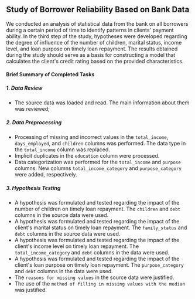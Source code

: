 ## Study of Borrower Reliability Based on Bank Data

We conducted an analysis of statistical data from the bank on all borrowers during a certain period of time to identify patterns in clients' payment ability. In the third step of the study, hypotheses were developed regarding the degree of influence of the number of children, marital status, income level, and loan purpose on timely loan repayment. The results obtained during the study should serve as a basis for constructing a model that calculates the client's credit rating based on the provided characteristics.

#### **Brief Summary of Completed Tasks**

##### 1. Data Review

- The source data was loaded and read. The main information about them was reviewed;

##### 2. Data Preprocessing

- Processing of missing and incorrect values in the `total_income`, `days_employed`, and `children` columns was performed. The data type in the `total_income` column was replaced.
- Implicit duplicates in the `education` column were processed.
- Data categorization was performed for the `total_income` and `purpose` columns. New columns `total_income_category` and `purpose_category` were added, respectively.

##### 3. Hypothesis Testing

- A hypothesis was formulated and tested regarding the impact of the number of children on timely loan repayment. The `children` and `debt` columns in the source data were used.
- A hypothesis was formulated and tested regarding the impact of the client's marital status on timely loan repayment. The `family_status` and `debt` columns in the source data were used.
- A hypothesis was formulated and tested regarding the impact of the client's income level on timely loan repayment. The `total_income_category` and `debt` columns in the data were used.
- A hypothesis was formulated and tested regarding the impact of the client's loan purpose on timely loan repayment. The `purpose_category` and `debt` columns in the data were used.
- The `reasons for missing values` in the source data were justified.
- The use of the `method of filling in missing values with the median` was justified.
